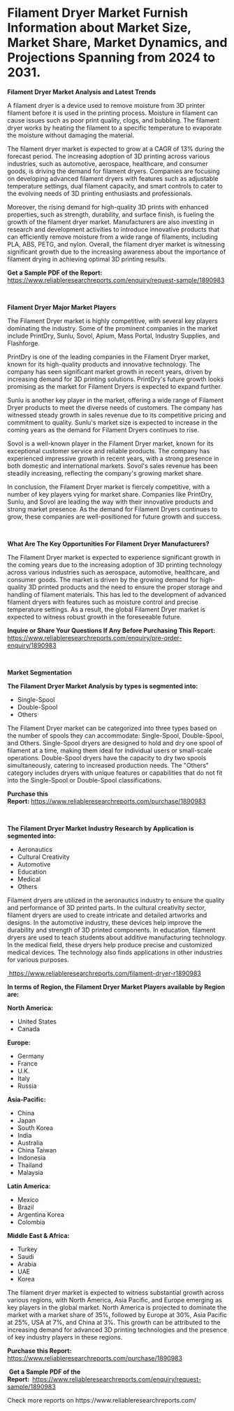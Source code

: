 <p><h1>Filament Dryer Market Furnish Information about Market Size, Market Share, Market Dynamics, and Projections Spanning from 2024 to 2031.</h1></p><p><strong>Filament Dryer Market Analysis and Latest Trends</strong></p>
<p><p>A filament dryer is a device used to remove moisture from 3D printer filament before it is used in the printing process. Moisture in filament can cause issues such as poor print quality, clogs, and bubbling. The filament dryer works by heating the filament to a specific temperature to evaporate the moisture without damaging the material.</p><p>The filament dryer market is expected to grow at a CAGR of 13% during the forecast period. The increasing adoption of 3D printing across various industries, such as automotive, aerospace, healthcare, and consumer goods, is driving the demand for filament dryers. Companies are focusing on developing advanced filament dryers with features such as adjustable temperature settings, dual filament capacity, and smart controls to cater to the evolving needs of 3D printing enthusiasts and professionals.</p><p>Moreover, the rising demand for high-quality 3D prints with enhanced properties, such as strength, durability, and surface finish, is fueling the growth of the filament dryer market. Manufacturers are also investing in research and development activities to introduce innovative products that can efficiently remove moisture from a wide range of filaments, including PLA, ABS, PETG, and nylon. Overall, the filament dryer market is witnessing significant growth due to the increasing awareness about the importance of filament drying in achieving optimal 3D printing results.</p></p>
<p><strong>Get a Sample PDF of the Report:&nbsp;</strong> <a href="https://www.reliableresearchreports.com/enquiry/request-sample/1890983">https://www.reliableresearchreports.com/enquiry/request-sample/1890983</a></p>
<p>&nbsp;</p>
<p><strong>Filament Dryer Major Market Players</strong></p>
<p><p>The Filament Dryer market is highly competitive, with several key players dominating the industry. Some of the prominent companies in the market include PrintDry, Sunlu, Sovol, Apium, Mass Portal, Industry Supplies, and Flashforge.</p><p>PrintDry is one of the leading companies in the Filament Dryer market, known for its high-quality products and innovative technology. The company has seen significant market growth in recent years, driven by increasing demand for 3D printing solutions. PrintDry's future growth looks promising as the market for Filament Dryers is expected to expand further.</p><p>Sunlu is another key player in the market, offering a wide range of Filament Dryer products to meet the diverse needs of customers. The company has witnessed steady growth in sales revenue due to its competitive pricing and commitment to quality. Sunlu's market size is expected to increase in the coming years as the demand for Filament Dryers continues to rise.</p><p>Sovol is a well-known player in the Filament Dryer market, known for its exceptional customer service and reliable products. The company has experienced impressive growth in recent years, with a strong presence in both domestic and international markets. Sovol's sales revenue has been steadily increasing, reflecting the company's growing market share.</p><p>In conclusion, the Filament Dryer market is fiercely competitive, with a number of key players vying for market share. Companies like PrintDry, Sunlu, and Sovol are leading the way with their innovative products and strong market presence. As the demand for Filament Dryers continues to grow, these companies are well-positioned for future growth and success.</p></p>
<p>&nbsp;</p>
<p><strong>What Are The Key Opportunities For Filament Dryer Manufacturers?</strong></p>
<p><p>The Filament Dryer market is expected to experience significant growth in the coming years due to the increasing adoption of 3D printing technology across various industries such as aerospace, automotive, healthcare, and consumer goods. The market is driven by the growing demand for high-quality 3D printed products and the need to ensure the proper storage and handling of filament materials. This has led to the development of advanced filament dryers with features such as moisture control and precise temperature settings. As a result, the global Filament Dryer market is expected to witness robust growth in the foreseeable future.</p></p>
<p><strong>Inquire or Share Your Questions If Any Before Purchasing This Report:</strong> <a href="https://www.reliableresearchreports.com/enquiry/pre-order-enquiry/1890983">https://www.reliableresearchreports.com/enquiry/pre-order-enquiry/1890983</a></p>
<p>&nbsp;</p>
<p><strong>Market Segmentation</strong></p>
<p><strong>The Filament Dryer Market Analysis by types is segmented into:</strong></p>
<p><ul><li>Single-Spool</li><li>Double-Spool</li><li>Others</li></ul></p>
<p><p>The Filament Dryer market can be categorized into three types based on the number of spools they can accommodate: Single-Spool, Double-Spool, and Others. Single-Spool dryers are designed to hold and dry one spool of filament at a time, making them ideal for individual users or small-scale operations. Double-Spool dryers have the capacity to dry two spools simultaneously, catering to increased production needs. The "Others" category includes dryers with unique features or capabilities that do not fit into the Single-Spool or Double-Spool classifications.</p></p>
<p><strong>Purchase this Report:&nbsp;</strong><a href="https://www.reliableresearchreports.com/purchase/1890983">https://www.reliableresearchreports.com/purchase/1890983</a></p>
<p>&nbsp;</p>
<p><strong>The Filament Dryer Market Industry Research by Application is segmented into:</strong></p>
<p><ul><li>Aeronautics</li><li>Cultural Creativity</li><li>Automotive</li><li>Education</li><li>Medical</li><li>Others</li></ul></p>
<p><p>Filament dryers are utilized in the aeronautics industry to ensure the quality and performance of 3D printed parts. In the cultural creativity sector, filament dryers are used to create intricate and detailed artworks and designs. In the automotive industry, these devices help improve the durability and strength of 3D printed components. In education, filament dryers are used to teach students about additive manufacturing technology. In the medical field, these dryers help produce precise and customized medical devices. The technology also finds applications in other industries for various purposes.</p></p>
<p><a href="https://www.reliableresearchreports.com/filament-dryer-r1890983">&nbsp;https://www.reliableresearchreports.com/filament-dryer-r1890983</a></p>
<p><strong>In terms of Region, the Filament Dryer Market Players available by Region are:</strong></p>
<p>
    <p> <strong> North America: </strong>
        <ul>
            <li>United States</li>
            <li>Canada</li>
        </ul>
        </p> 
    <p> <strong> Europe: </strong>
        <ul>
            <li>Germany</li>
            <li>France</li>
            <li>U.K.</li>
            <li>Italy</li>
            <li>Russia</li>
        </ul>
        </p> 
    <p> <strong> Asia-Pacific: </strong>
        <ul>
            <li>China</li>
            <li>Japan</li>
            <li>South Korea</li>
            <li>India</li>
            <li>Australia</li>
            <li>China Taiwan</li>
            <li>Indonesia</li>
            <li>Thailand</li>
            <li>Malaysia</li>
        </ul>
        </p> 
    <p> <strong> Latin America: </strong>
        <ul>
            <li>Mexico</li>
            <li>Brazil</li>
            <li>Argentina Korea</li>
            <li>Colombia</li>
        </ul>
        </p> 
    <p> <strong> Middle East & Africa: </strong>
        <ul>
            <li>Turkey</li>
            <li>Saudi</li>
            <li>Arabia</li>
            <li>UAE</li>
            <li>Korea</li>
        </ul>
    </p>
    </p>
<p><p>The filament dryer market is expected to witness substantial growth across various regions, with North America, Asia Pacific, and Europe emerging as key players in the global market. North America is projected to dominate the market with a market share of 35%, followed by Europe at 30%, Asia Pacific at 25%, USA at 7%, and China at 3%. This growth can be attributed to the increasing demand for advanced 3D printing technologies and the presence of key industry players in these regions.</p></p>
<p><strong>Purchase this Report: </strong><a href="https://www.reliableresearchreports.com/purchase/1890983">https://www.reliableresearchreports.com/purchase/1890983</a></p>
<p>&nbsp;<strong>Get a Sample PDF of the Report:&nbsp;&nbsp;</strong><a href="https://www.reliableresearchreports.com/enquiry/request-sample/1890983">https://www.reliableresearchreports.com/enquiry/request-sample/1890983</a></p>
<p><strong></strong></p>
<p>Check more reports on https://www.reliableresearchreports.com/</p>